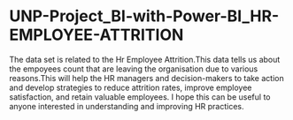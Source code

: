 # UNP-Project_BI-with-Power-BI_HR-EMPLOYEE-ATTRITION
The data set is related to the Hr Employee Attrition.This data tells us about the empoyees count that are leaving the organisation due to various reasons.This will help the HR managers and decision-makers to take action and develop strategies to reduce attrition rates, improve employee satisfaction, and retain valuable employees. I hope this can be useful to anyone interested in understanding and improving HR practices.
